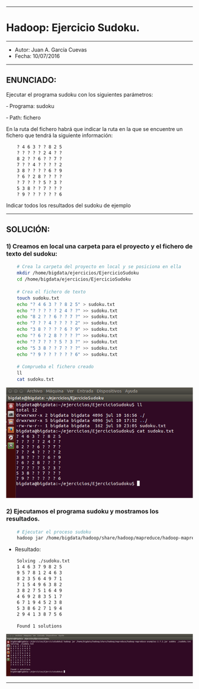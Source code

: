 ***
# Hadoop: Ejercicio Sudoku.
***
- Autor: Juan A. García Cuevas
- Fecha: 10/07/2016

***

## ENUNCIADO:

Ejecutar el programa sudoku con los siguientes parámetros:

 ‐ Programa: sudoku

 ‐ Path: fichero

En la ruta del fichero habrá que indicar la ruta en la que se encuentre un fichero que tendrá la siguiente información:

        ? 4 6 3 ? ? 8 2 5
        ? ? ? ? ? 2 4 ? ?
        8 2 ? ? 6 ? ? 7 ?
        7 ? ? 4 ? ? ? ? 2
        3 8 ? ? ? ? 6 ? 9
        ? 6 ? 2 8 ? ? ? ?
        ? 7 ? ? ? 5 ? 3 ?
        5 3 8 ? ? 7 ? ? ?
        ? 9 ? ? ? ? ? ? 6

Indicar todos los resultados del sudoku de ejemplo

***

## SOLUCIÓN:

### 1) Creamos en local una carpeta para el proyecto y el fichero de texto del sudoku:

```bash
    # Crea la carpeta del proyecto en local y se posiciona en ella
    mkdir /home/bigdata/ejercicios/EjercicioSudoku
    cd /home/bigdata/ejercicios/EjercicioSudoku

    # Crea el fichero de texto
    touch sudoku.txt
    echo "? 4 6 3 ? ? 8 2 5" > sudoku.txt
    echo "? ? ? ? ? 2 4 ? ?" >> sudoku.txt
    echo "8 2 ? ? 6 ? ? 7 ?" >> sudoku.txt
    echo "7 ? ? 4 ? ? ? ? 2" >> sudoku.txt
    echo "3 8 ? ? ? ? 6 ? 9" >> sudoku.txt
    echo "? 6 ? 2 8 ? ? ? ?" >> sudoku.txt
    echo "? 7 ? ? ? 5 ? 3 ?" >> sudoku.txt
    echo "5 3 8 ? ? 7 ? ? ?" >> sudoku.txt
    echo "? 9 ? ? ? ? ? ? 6" >> sudoku.txt

    # Comprueba el fichero creado
    ll
    cat sudoku.txt
```

![SudokuDatos](images/SudokuDatos.png)


### 2) Ejecutamos el programa sudoku y mostramos los resultados.

```bash
    # Ejecutar el proceso sudoku
    hadoop jar /home/bigdata/hadoop/share/hadoop/mapreduce/hadoop-mapreduce-examples-2.7.2.jar sudoku ./sudoku.txt
```

* Resultado:

```
    Solving ./sudoku.txt
    1 4 6 3 7 9 8 2 5
    9 5 7 8 1 2 4 6 3
    8 2 3 5 6 4 9 7 1
    7 1 5 4 9 6 3 8 2
    3 8 2 7 5 1 6 4 9
    4 6 9 2 8 3 5 1 7
    6 7 1 9 4 5 2 3 8
    5 3 8 6 2 7 1 9 4
    2 9 4 1 3 8 7 5 6

    Found 1 solutions
```

![SudokuResultado](images/SudokuResultado.png)



***

